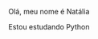 
Olá, meu nome é Natália

Estou estudando Python
<i class="devicon-python-plain-wordmark colored"></i>
